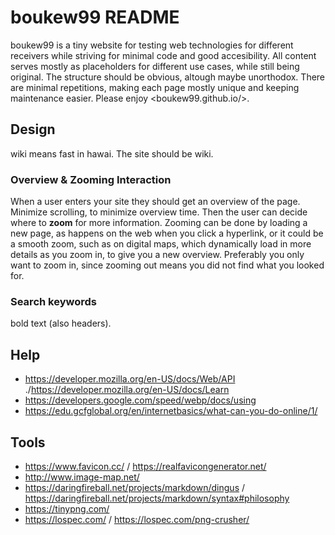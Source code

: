 # boukew99 README
boukew99 is a tiny website for testing web technologies for different receivers while striving for minimal code and good accesibility. All content serves mostly as placeholders for different use cases, while still being original. The structure should be obvious, altough maybe unorthodox. There are minimal repetitions, making each page mostly unique and keeping maintenance easier. Please enjoy <boukew99.github.io/>.

## Design
wiki means fast in hawai. The site should be wiki.

### Overview & Zooming Interaction
When a user enters your site they should get an overview of the page. Minimize scrolling, to minimize overview time. Then the user can decide where to **zoom** for more information. Zooming can be done by loading a new page, as happens on the web when you click a hyperlink, or it could be a smooth zoom, such as on digital maps, which dynamically load in more details as you zoom in, to give you a new overview. Preferably you only want to zoom in, since zooming out means you did not find what you looked for. 

### Search keywords
bold text (also headers).

## Help
- <https://developer.mozilla.org/en-US/docs/Web/API> ./<https://developer.mozilla.org/en-US/docs/Learn>
- <https://developers.google.com/speed/webp/docs/using>
- <https://edu.gcfglobal.org/en/internetbasics/what-can-you-do-online/1/>

## Tools
- <https://www.favicon.cc/> / <https://realfavicongenerator.net/>
- <http://www.image-map.net/>
- <https://daringfireball.net/projects/markdown/dingus> / <https://daringfireball.net/projects/markdown/syntax#philosophy>
- <https://tinypng.com/>
- <https://lospec.com/> / <https://lospec.com/png-crusher/>

<!--
## Check?
- https://www.coreldraw.com/en/tips/postcard/
- https://www.uxmatters.com/mt/archives/2007/01/applying-color-theory-to-digital-displays.php 
- <https://design.firefox.com/> / <https://design.firefox.com/photon/visuals/typography.html>
- <https://validator.w3.org/#validate_by_uri+with_options>
- https://cssgradient.io/gradient-backgrounds/?
- <https://www.w3schools.com/colors/colors_picker.asp>
-->